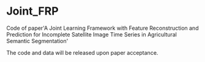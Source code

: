 # Joint_FRP
Code of  paper'A Joint Learning Framework with Feature Reconstruction and Prediction for Incomplete Satellite Image Time Series in Agricultural Semantic Segmentation'

The code and data will be released upon paper acceptance.

